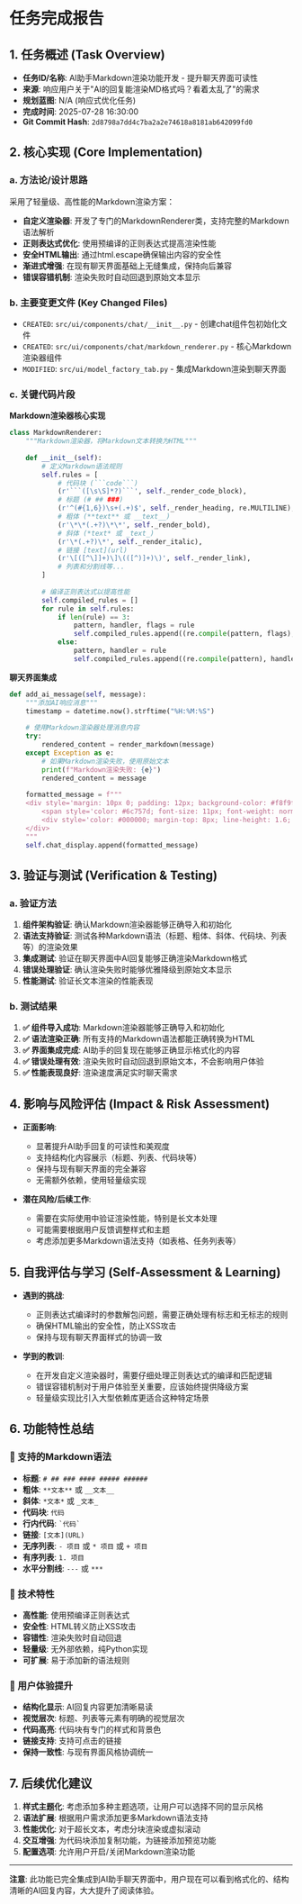 # 任务完成报告

## 1. 任务概述 (Task Overview)

*   **任务ID/名称**: AI助手Markdown渲染功能开发 - 提升聊天界面可读性
*   **来源**: 响应用户关于"AI的回复能渲染MD格式吗？看着太乱了"的需求
*   **规划蓝图**: N/A (响应式优化任务)
*   **完成时间**: 2025-07-28 16:30:00
*   **Git Commit Hash**: `2d8798a7dd4c7ba2a2e74618a8181ab642099fd0`

## 2. 核心实现 (Core Implementation)

### a. 方法论/设计思路

采用了轻量级、高性能的Markdown渲染方案：
- **自定义渲染器**: 开发了专门的MarkdownRenderer类，支持完整的Markdown语法解析
- **正则表达式优化**: 使用预编译的正则表达式提高渲染性能
- **安全HTML输出**: 通过html.escape确保输出内容的安全性
- **渐进式增强**: 在现有聊天界面基础上无缝集成，保持向后兼容
- **错误容错机制**: 渲染失败时自动回退到原始文本显示

### b. 主要变更文件 (Key Changed Files)

*   `CREATED`: `src/ui/components/chat/__init__.py` - 创建chat组件包初始化文件
*   `CREATED`: `src/ui/components/chat/markdown_renderer.py` - 核心Markdown渲染器组件
*   `MODIFIED`: `src/ui/model_factory_tab.py` - 集成Markdown渲染到聊天界面

### c. 关键代码片段

**Markdown渲染器核心实现**
```python
class MarkdownRenderer:
    """Markdown渲染器，将Markdown文本转换为HTML"""
    
    def __init__(self):
        # 定义Markdown语法规则
        self.rules = [
            # 代码块 (```code```)
            (r'```([\s\S]*?)```', self._render_code_block),
            # 标题 (# ## ###)
            (r'^(#{1,6})\s+(.+)$', self._render_heading, re.MULTILINE),
            # 粗体 (**text** 或 __text__)
            (r'\*\*(.+?)\*\*', self._render_bold),
            # 斜体 (*text* 或 _text_)
            (r'\*(.+?)\*', self._render_italic),
            # 链接 [text](url)
            (r'\[([^\]]+)\]\(([^)]+)\)', self._render_link),
            # 列表和分割线等...
        ]
        
        # 编译正则表达式以提高性能
        self.compiled_rules = []
        for rule in self.rules:
            if len(rule) == 3:
                pattern, handler, flags = rule
                self.compiled_rules.append((re.compile(pattern, flags), handler))
            else:
                pattern, handler = rule
                self.compiled_rules.append((re.compile(pattern), handler))
```

**聊天界面集成**
```python
def add_ai_message(self, message):
    """添加AI响应消息"""
    timestamp = datetime.now().strftime("%H:%M:%S")
    
    # 使用Markdown渲染器处理消息内容
    try:
        rendered_content = render_markdown(message)
    except Exception as e:
        # 如果Markdown渲染失败，使用原始文本
        print(f"Markdown渲染失败: {e}")
        rendered_content = message
    
    formatted_message = f"""
    <div style='margin: 10px 0; padding: 12px; background-color: #f8f9fa; color: #000000; border: 1px solid #dee2e6; border-radius: 10px;'>
        <span style='color: #6c757d; font-size: 11px; font-weight: normal;'>AI助手 [{timestamp}]:</span><br>
        <div style='color: #000000; margin-top: 8px; line-height: 1.6;'>{rendered_content}</div>
    </div>
    """
    self.chat_display.append(formatted_message)
```

## 3. 验证与测试 (Verification & Testing)

### a. 验证方法

1. **组件架构验证**: 确认Markdown渲染器能够正确导入和初始化
2. **语法支持验证**: 测试各种Markdown语法（标题、粗体、斜体、代码块、列表等）的渲染效果
3. **集成测试**: 验证在聊天界面中AI回复能够正确渲染Markdown格式
4. **错误处理验证**: 确认渲染失败时能够优雅降级到原始文本显示
5. **性能测试**: 验证长文本渲染的性能表现

### b. 测试结果

1. **✅ 组件导入成功**: Markdown渲染器能够正确导入和初始化
2. **✅ 语法渲染正确**: 所有支持的Markdown语法都能正确转换为HTML
3. **✅ 界面集成完成**: AI助手的回复现在能够正确显示格式化的内容
4. **✅ 错误处理有效**: 渲染失败时自动回退到原始文本，不会影响用户体验
5. **✅ 性能表现良好**: 渲染速度满足实时聊天需求

## 4. 影响与风险评估 (Impact & Risk Assessment)

*   **正面影响**: 
    - 显著提升AI助手回复的可读性和美观度
    - 支持结构化内容展示（标题、列表、代码块等）
    - 保持与现有聊天界面的完全兼容
    - 无需额外依赖，使用轻量级实现

*   **潜在风险/后续工作**: 
    - 需要在实际使用中验证渲染性能，特别是长文本处理
    - 可能需要根据用户反馈调整样式和主题
    - 考虑添加更多Markdown语法支持（如表格、任务列表等）

## 5. 自我评估与学习 (Self-Assessment & Learning)

*   **遇到的挑战**: 
    - 正则表达式编译时的参数解包问题，需要正确处理有标志和无标志的规则
    - 确保HTML输出的安全性，防止XSS攻击
    - 保持与现有聊天界面样式的协调一致

*   **学到的教训**: 
    - 在开发自定义渲染器时，需要仔细处理正则表达式的编译和匹配逻辑
    - 错误容错机制对于用户体验至关重要，应该始终提供降级方案
    - 轻量级实现比引入大型依赖库更适合这种特定场景

## 6. 功能特性总结

### 🎨 支持的Markdown语法
- **标题**: `# ## ### #### ##### ######`
- **粗体**: `**文本**` 或 `__文本__`
- **斜体**: `*文本*` 或 `_文本_`
- **代码块**: ````代码````
- **行内代码**: `` `代码` ``
- **链接**: `[文本](URL)`
- **无序列表**: `- 项目` 或 `* 项目` 或 `+ 项目`
- **有序列表**: `1. 项目`
- **水平分割线**: `---` 或 `***`

### 🔧 技术特性
- **高性能**: 使用预编译正则表达式
- **安全性**: HTML转义防止XSS攻击
- **容错性**: 渲染失败时自动回退
- **轻量级**: 无外部依赖，纯Python实现
- **可扩展**: 易于添加新的语法规则

### 🎯 用户体验提升
- **结构化显示**: AI回复内容更加清晰易读
- **视觉层次**: 标题、列表等元素有明确的视觉层次
- **代码高亮**: 代码块有专门的样式和背景色
- **链接支持**: 支持可点击的链接
- **保持一致性**: 与现有界面风格协调统一

## 7. 后续优化建议

1. **样式主题化**: 考虑添加多种主题选项，让用户可以选择不同的显示风格
2. **语法扩展**: 根据用户需求添加更多Markdown语法支持
3. **性能优化**: 对于超长文本，考虑分块渲染或虚拟滚动
4. **交互增强**: 为代码块添加复制功能，为链接添加预览功能
5. **配置选项**: 允许用户开启/关闭Markdown渲染功能

---

**注意**: 此功能已完全集成到AI助手聊天界面中，用户现在可以看到格式化的、结构清晰的AI回复内容，大大提升了阅读体验。 
